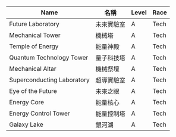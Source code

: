 | Name                          | 名稱             | Level | Race |
|-------------------------------|------------------|-------|------|
| Future Laboratory             | 未來實驗室       | A     | Tech |
| Mechanical Tower              | 機械塔           | A     | Tech |
| Temple of Energy              | 能量神殿         | A     | Tech |
| Quantum Technology Tower      | 量子科技塔       | A     | Tech |
| Mechanical Altar              | 機械祭壇         | A     | Tech |
| Superconducting Laboratory    | 超導實驗室       | A     | Tech |
| Eye of the Future             | 未來之眼         | A     | Tech |
| Energy Core                   | 能量核心         | A     | Tech |
| Energy Control Tower          | 能量控制塔       | A     | Tech |
| Galaxy Lake                   | 銀河湖           | A     | Tech |

